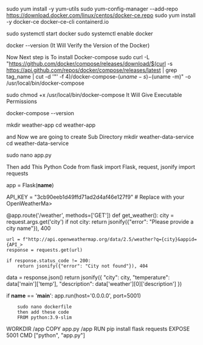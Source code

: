 sudo yum install -y yum-utils
sudo yum-config-manager --add-repo https://download.docker.com/linux/centos/docker-ce.repo
sudo yum install -y docker-ce docker-ce-cli containerd.io

sudo systemctl start docker
sudo systemctl enable docker 

docker --version (It Will Verify the Version of the Docker)

Now Next step is To install Docker-compose
sudo curl -L "https://github.com/docker/compose/releases/download/$(curl -s https://api.github.com/repos/docker/compose/releases/latest | grep tag_name | cut -d '"' -f 4)/docker-compose-$(uname -s)-$(uname -m)" -o /usr/local/bin/docker-compose

sudo chmod +x /usr/local/bin/docker-compose
It Will Give Executable Permissions

docker-compose --version

mkdir  weather-app
cd weather-app 

and Now we are going to create Sub Directory 
mkdir weather-data-service
cd weather-data-service 

sudo nano app.py

Then add This Python Code
from flask import Flask, request, jsonify
import requests

app = Flask(__name__)

API_KEY = "3cb90eeb1d49ffd71ad2d4af46e127f9"  # Replace with your OpenWeatherMa>

@app.route('/weather', methods=['GET'])
def get_weather():
    city = request.args.get('city')
    if not city:
        return jsonify({"error": "Please provide a city name"}), 400

    url = f"http://api.openweathermap.org/data/2.5/weather?q={city}&appid={API_>
    response = requests.get(url)

    if response.status_code != 200:
        return jsonify({"error": "City not found"}), 404

data = response.json()
return jsonify({
        "city": city,
        "temperature": data['main']['temp'],
        "description": data['weather'][0]['description']
    })

if __name__ == '__main__':
    app.run(host='0.0.0.0', port=5001) 
    


        sudo nano dockerfile 
        then add these code 
        FROM python:3.9-slim
WORKDIR /app
COPY app.py /app
RUN pip install flask requests
EXPOSE 5001
CMD ["python", "app.py"] 



    
